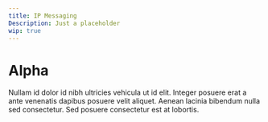 ```yaml
---
title: IP Messaging
Description: Just a placeholder
wip: true
---
```


# Alpha

Nullam id dolor id nibh ultricies vehicula ut id elit. Integer posuere erat a ante venenatis dapibus posuere velit aliquet. Aenean lacinia bibendum nulla sed consectetur. Sed posuere consectetur est at lobortis.
